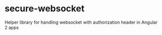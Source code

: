 # secure-websocket
Helper library for handling websocket with authorization header in Angular 2 apps
